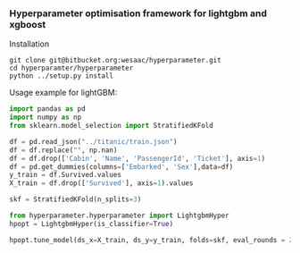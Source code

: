 ### Hyperparameter optimisation framework for lightgbm and xgboost

Installation
```
git clone git@bitbucket.org:wesaac/hyperparameter.git
cd hyperparamter/hyperparameter
python ../setup.py install
```



Usage example for lightGBM:
```python
import pandas as pd
import numpy as np
from sklearn.model_selection import StratifiedKFold

df = pd.read_json("../titanic/train.json")
df = df.replace("", np.nan)
df = df.drop(['Cabin', 'Name', 'PassengerId', 'Ticket'], axis=1)
df = pd.get_dummies(columns=['Embarked', 'Sex'],data=df)
y_train = df.Survived.values
X_train = df.drop(['Survived'], axis=1).values

skf = StratifiedKFold(n_splits=3)

from hyperparameter.hyperparameter import LightgbmHyper
hpopt = LightgbmHyper(is_classifier=True)

hpopt.tune_model(ds_x=X_train, ds_y=y_train, folds=skf, eval_rounds = 20, trials=None)

```

